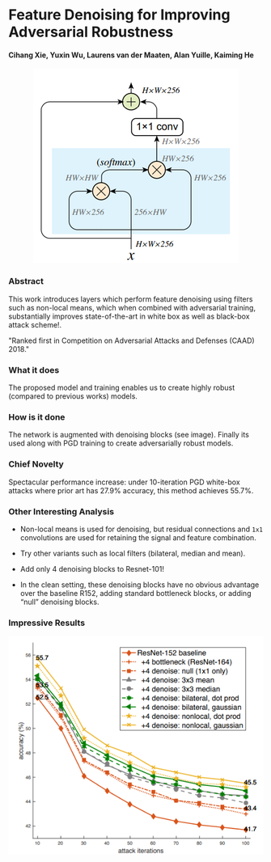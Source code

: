 # Feature Denoising for Improving Adversarial Robustness

#### Cihang Xie, Yuxin Wu, Laurens van der Maaten, Alan Yuille, Kaiming He

<p align="center">
  <img src="img/feature_denoising_block.png" style= "max-height:400; width: auto;" title="Feature Denoising Block">
</p>

### Abstract
This work introduces layers which perform feature denoising using filters such as non-local means, which when combined 
with adversarial training, substantially improves state-of-the-art in white box as well as black-box attack scheme!.

"Ranked first in Competition on Adversarial Attacks and Defenses (CAAD) 2018."

### What it does
The proposed model and training enables us to create highly robust (compared to previous works) models.
 
### How is it done
The network is augmented with denoising blocks (see image). Finally its used along with PGD training to create 
adversarially robust models.

### Chief Novelty
Spectacular performance increase: under 10-iteration PGD white-box attacks where prior art has 27.9% accuracy, this
method achieves 55.7%.

### Other Interesting Analysis

* Non-local means is used for denoising, but residual connections and `1x1` convolutions are used for retaining the 
signal and feature combination.

* Try other variants such as local filters (bilateral, median and mean).

* Add only 4 denoising blocks to Resnet-101!

* In the clean setting, these denoising blocks have no obvious advantage over the baseline R152, adding standard 
bottleneck blocks, or adding “null” denoising blocks.

### Impressive Results


<p align="center">
  <img src="img/feature_denoising_table.png" style= "max-height:400; width: auto;" title="Results with different 
  feature denoising architectures.">
</p>
